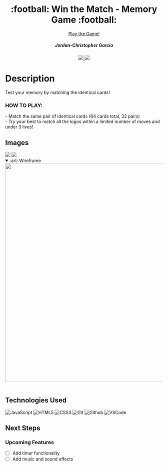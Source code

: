 <div align="center">
   <h1>:football: Win the Match - Memory Game :football:</h1>
   
   <a href="https://jctgarcia20.github.io/win-the-match/">Play the Game!</a>
   <h5> Jordan-Christopher Garcia </h5>                             
   <a href="https://www.linkedin.com/in/jctgarcia20/" target="_blank">
      <img src="https://img.shields.io/badge/-linkedin.com/in/jctgarcia20-blue?style=flat&``logo=Linkedin&logoColor=white">
   </a> 
   <a href="jctgarcia20@gmail.com" target="_blank">
      <img src="https://img.shields.io/badge/jctgarcia20@gmail.com-c14438?style=flat&logo=Gmail&``logoColor=white">
   </a>
</div>

<h1>Description</h1>
<p>Test your memory by matching the identical cards!
<br>
<h3>HOW TO PLAY:</h3>
<p> - Match the same pair of identical cards (64 cards total, 32 pairs)
<br> - Try your best to match all the logos within a limited number of moves and under 3 lives! </p>

<h2>Images</h2>
<img src="https://i.imgur.com/O7QgR57.pngr">
<img src="https://i.imgur.com/T452Vp8.png">
<details open>
<summary> :art: Wireframe</summary>
<h3Wireframe</h3><img src="https://i.imgur.com/N9xlgQz.png" width="700"/>
</details>
<br>

## Technologies Used
![JavaScript](https://img.shields.io/badge/-JavaScript-333?style=flat&logo=javascript) 
![HTML5](https://img.shields.io/badge/-HTML5-333?style=flat&logo=html5)
![CSS3](https://img.shields.io/badge/-CSS-333?style=flat&logo=css3)
![Git](https://img.shields.io/badge/-Git-333?style=flat&logo=git)
![Github](https://img.shields.io/badge/-GitHub-333?style=flat&logo=github)
![VSCode](https://img.shields.io/badge/-VS_Code-333?style=flat&logo=visualstudio)

## Next Steps

### Upcoming Features
- [ ] Add timer functionality
- [ ] Add music and sound effects</p>
